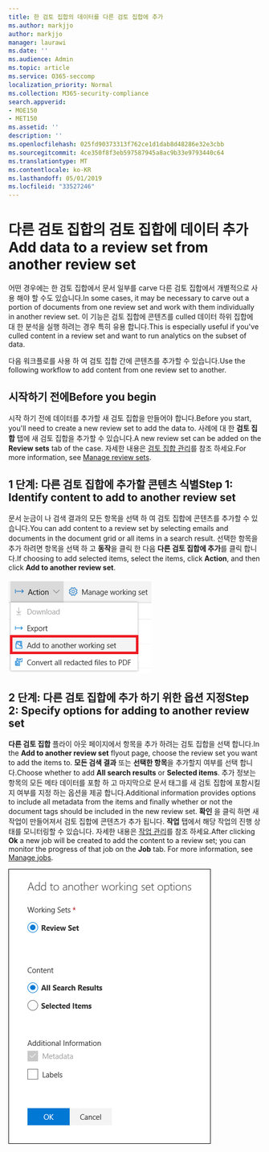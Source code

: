```yaml
---
title: 한 검토 집합의 데이터를 다른 검토 집합에 추가
ms.author: markjjo
author: markjjo
manager: laurawi
ms.date: ''
ms.audience: Admin
ms.topic: article
ms.service: O365-seccomp
localization_priority: Normal
ms.collection: M365-security-compliance
search.appverid:
- MOE150
- MET150
ms.assetid: ''
description: ''
ms.openlocfilehash: 025fd90373313f762ce1d1dab8d48286e32e3cbb
ms.sourcegitcommit: 4ce350f8f3eb597587945a8ac9b33e9793440c64
ms.translationtype: MT
ms.contentlocale: ko-KR
ms.lasthandoff: 05/01/2019
ms.locfileid: "33527246"
---
```

# <a name="add-data-to-a-review-set-from-another-review-set"></a><span data-ttu-id="5308d-102">다른 검토 집합의 검토 집합에 데이터 추가</span><span class="sxs-lookup"><span data-stu-id="5308d-102">Add data to a review set from another review set</span></span>

<span data-ttu-id="5308d-103">어떤 경우에는 한 검토 집합에서 문서 일부를 carve 다른 검토 집합에서 개별적으로 사용 해야 할 수도 있습니다.</span><span class="sxs-lookup"><span data-stu-id="5308d-103">In some cases, it may be necessary to carve out a portion of documents from one review set and work with them individually in another review set.</span></span>  <span data-ttu-id="5308d-104">이 기능은 검토 집합에 콘텐츠를 culled 데이터 하위 집합에 대 한 분석을 실행 하려는 경우 특히 유용 합니다.</span><span class="sxs-lookup"><span data-stu-id="5308d-104">This is especially useful if you've culled content in a review set and want to run analytics on the subset of data.</span></span>

<span data-ttu-id="5308d-105">다음 워크플로를 사용 하 여 검토 집합 간에 콘텐츠를 추가할 수 있습니다.</span><span class="sxs-lookup"><span data-stu-id="5308d-105">Use the following workflow to add content from one review set to another.</span></span>

## <a name="before-you-begin"></a><span data-ttu-id="5308d-106">시작하기 전에</span><span class="sxs-lookup"><span data-stu-id="5308d-106">Before you begin</span></span>

<span data-ttu-id="5308d-107">시작 하기 전에 데이터를 추가할 새 검토 집합을 만들어야 합니다.</span><span class="sxs-lookup"><span data-stu-id="5308d-107">Before you start, you'll need to create a new review set to add the data to.</span></span>  <span data-ttu-id="5308d-108">사례에 대 한 **검토 집합** 탭에 새 검토 집합을 추가할 수 있습니다.</span><span class="sxs-lookup"><span data-stu-id="5308d-108">A new review set can be added on the **Review sets** tab of the case.</span></span> <span data-ttu-id="5308d-109">자세한 내용은 [검토 집합 관리](managing-review-sets.md)를 참조 하세요.</span><span class="sxs-lookup"><span data-stu-id="5308d-109">For more information, see [Manage review sets](managing-review-sets.md).</span></span>

## <a name="step-1-identify-content-to-add-to-another-review-set"></a><span data-ttu-id="5308d-110">1 단계: 다른 검토 집합에 추가할 콘텐츠 식별</span><span class="sxs-lookup"><span data-stu-id="5308d-110">Step 1: Identify content to add to another review set</span></span>

<span data-ttu-id="5308d-111">문서 눈금이 나 검색 결과의 모든 항목을 선택 하 여 검토 집합에 콘텐츠를 추가할 수 있습니다.</span><span class="sxs-lookup"><span data-stu-id="5308d-111">You can add content to a review set by selecting emails and documents in the document grid or all items in a search result.</span></span>  <span data-ttu-id="5308d-112">선택한 항목을 추가 하려면 항목을 선택 하 고 **동작**을 클릭 한 다음 **다른 검토 집합에 추가**를 클릭 합니다.</span><span class="sxs-lookup"><span data-stu-id="5308d-112">If choosing to add selected items, select the items, click **Action**, and then click **Add to another review set**.</span></span>

![다른 검토 집합에 추가](../media/64f2a4d4-eba3-4ab3-a3ba-d519feea3142.png)

## <a name="step-2-specify-options-for-adding-to-another-review-set"></a><span data-ttu-id="5308d-114">2 단계: 다른 검토 집합에 추가 하기 위한 옵션 지정</span><span class="sxs-lookup"><span data-stu-id="5308d-114">Step 2: Specify options for adding to another review set</span></span>

<span data-ttu-id="5308d-115">**다른 검토 집합** 플라이 아웃 페이지에서 항목을 추가 하려는 검토 집합을 선택 합니다.</span><span class="sxs-lookup"><span data-stu-id="5308d-115">In the **Add to another review set** flyout page, choose the review set you want to add the items to.</span></span> <span data-ttu-id="5308d-116">**모든 검색 결과** 또는 **선택한 항목**을 추가할지 여부를 선택 합니다.</span><span class="sxs-lookup"><span data-stu-id="5308d-116">Choose whether to add **All search results** or **Selected items**.</span></span>  <span data-ttu-id="5308d-117">추가 정보는 항목의 모든 메타 데이터를 포함 하 고 마지막으로 문서 태그를 새 검토 집합에 포함시킬지 여부를 지정 하는 옵션을 제공 합니다.</span><span class="sxs-lookup"><span data-stu-id="5308d-117">Additional information provides options to include all metadata from the items and finally whether or not the document tags should be included in the new review set.</span></span>  <span data-ttu-id="5308d-118">**확인** 을 클릭 하면 새 작업이 만들어져서 검토 집합에 콘텐츠가 추가 됩니다. **작업** 탭에서 해당 작업의 진행 상태를 모니터링할 수 있습니다. 자세한 내용은 [작업 관리](managing-jobs-ediscovery20.md)를 참조 하세요.</span><span class="sxs-lookup"><span data-stu-id="5308d-118">After clicking **Ok** a new job will be created to add the content to a review set; you can monitor the progress of that job on the **Job** tab. For more information, see [Manage jobs](managing-jobs-ediscovery20.md).</span></span>

![다른 검토 집합에 추가](../media/6440ee44-68fd-44d7-b43a-3a477345525c.png)
